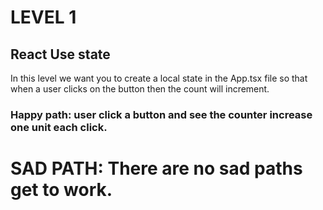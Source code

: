 # LEVEL 1  

## React Use state

In this level we want you to create a local state in the App.tsx file so that when a user clicks on the button then the count will increment.

### Happy path: user click a button and see the counter increase one unit each click.

# SAD PATH: There are no sad paths get to work.